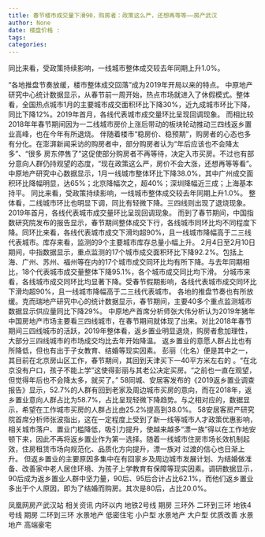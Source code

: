 ```yaml
---
title: 春节楼市成交量下滑90，购房者：政策这么严，还想再等等——房产武汉
author: None
date: 楼盘价格 : 
tags: 
categories: 
---
```

同比来看，受政策持续影响，一线城市整体成交较去年同期上升1.0%。
<!-- more -->
“各地推盘节奏放缓，楼市整体成交回落”成为2019年开局以来的特点。
中原地产研究中心统计数据显示，从春节前一周开始，热点市场就进入了休假模式。整体看，全国热点城市1月的主要城市成交面积环比下降30%，近九成城市环比下降，同比下降12%。2019年首月，各线代表城市成交量环比呈现回调现象。
而相比较2018年年春节期间因为一二线城市房价上涨后带动的板块轮动推动三四线返乡置业高峰，也在今年有所退烧。
伴随着楼市“稳房价、稳预期”，购房者的心态也多有分化。在澎湃新闻采访的购房者中，部分购房者认为“年后应该也不会降太多”、“很多
房东停售了”这促使部分购房者不再等待，决定入市买房。不过也有部分意向人群仍持观望的态度，“现在政策这么严，房价不会大涨，还想再等等看”。
中原地产研究中心数据显示，1月一线城市整体环比下降38.0%，其中广州成交面积环比降幅明显，达65%；北京降幅次之，超40%；深圳降幅近三成；上海基本持平。
同比来看，受政策持续影响，一线城市整体成交较去年同期上升1.0%。
整体看，二线城市环比也明显下调，同比有轻微下降。三四线则出现了退烧现象。2019年首月，各线代表城市成交量环比呈现回调现象。
而到了春节期间，中国指数研究院发布的报告显示，春节期间整体成交下行，各线城市同环比均不同程度下降。同环比来看，各线代表城市成交下滑均超90%，且一线城市降幅高于二三线代表城市。库存来看，监测的9个主要城市库存总量小幅上升。
2月4日至2月10日期间，中指数据显示，重点监测的17个城市成交面积环比下降92.2%。包括上海、广州、苏州、福州等在内的17个城市成交同环比均有所下降。与去年同期相比，18个代表城市成交量整体下降95.1%，各个城市成交同比均下滑。
分城市来看，各线城市成交同环比均显著下降。受春节假期影响，各线代表城市成交同环比下滑均超90%，且一线城市降幅高于二三线代表城市。
各地的推盘节奏也有所放缓。克而瑞地产研究中心的统计数据显示，春节期间，主要40多个重点监测城市数据显示供应量同比下降29%。
中原地产首席分析师张大伟分析认为2019年猪年中国房地产市场主要看三四线城市，在春节期间就体现了出来。对比2018年春节期间三四线城市的活跃，2019年整体看，返乡置业明显退烧，购房者愈加理性，大部分三四线城市的市场成交均比去年开始降温。
返乡置业的意愿人群占比也有所降低，但也有出于子女教育、结婚等现实因素。
彭丽（化名）便是其中之一，其目前在北京房山区工作，春节期间，其回到天津买下一40平方米左右的
。“在北京没有户口，孩子不能上学”这使得彭丽与其老公决定买房。“之前也一直在观望，但觉得年后也不会降太多，就买了。”
58同城、安居客发布的《2019返乡置业调查报告》显示，52.7%的人群有回到老家及周边城市买房的意向，而在2018年，返乡置业意向人群占比为58.7%，占比呈现轻微下降趋势。与之相对应的，数据显示，希望在工作城市买房的人群占比由25.2%提高到38.0%。
58安居客房产研究院首席分析师张波指出，这在一定程度上受到了新一线等城市人才政策优惠影响，相关城市落户、置业门槛降低，吸引力提升，使越来越多“漂一族”得以在工作地安顿下来，因此不再将返乡置业作为第一选择。随着一线城市住房市场长效机制起效，住房租赁市场向规范化、品质化方向提升，漂一族对
过渡的信心也日渐上升。
但返乡置业的主要原因多集中在有回家乡及周边城市发展计划、为结婚做准备、改善家中老人居住环境、为孩子上学教育有保障等现实因素。调研数据显示，90后成为返乡置业人群中坚力量，90后、95后合计占比62.1%，而他们返乡置业多出于个人原因，即为了结婚而购房。其次是80后，占比20.0%。
                        
                        
                        
                        
                                        
                    
                    
                
                    
                    
                    
                
                    
                
凤凰网房产武汉站
相关资讯
内环以内 地铁2号线
期房 三环外
二环到三环 地铁4号线
期房 二环到三环
水景地产 低密住宅
小户型 水景地产
大户型 优质改善
水景地产 高端豪宅
	                        
	                    
	                        
	                    
